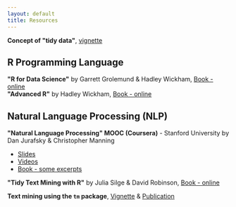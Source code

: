 ```yaml
---
layout: default
title: Resources
---
```


__Concept of "tidy data"__, [vignette](ftp://cran.r-project.org/pub/R/web/packages/tidyr/vignettes/tidy-data.html)

## R Programming Language

__"R for Data Science"__ by Garrett Grolemund & Hadley Wickham, [Book - online](http://r4ds.had.co.nz/)  
__"Advanced R"__ by Hadley Wickham, [Book - online](http://adv-r.had.co.nz/)  

## Natural Language Processing (NLP)
__"Natural Language Processing" MOOC (Coursera)__ - Stanford University by Dan Jurafsky & Christopher Manning  

* [Slides](https://web.stanford.edu/~jurafsky/NLPCourseraSlides.html)
* [Videos](https://www.youtube.com/playlist?list=PL6397E4B26D00A269)
* [Book - some excerpts](https://web.stanford.edu/~jurafsky/slp3/)  

__"Tidy Text Mining with R"__ by Julia Silge & David Robinson, [Book - online](http://tidytextmining.com/)

__Text mining using the `tm` package__, [Vignette](https://cran.r-project.org/web/packages/tm/vignettes/tm.pdf) & [Publication](https://www.jstatsoft.org/article/view/v025i05)
